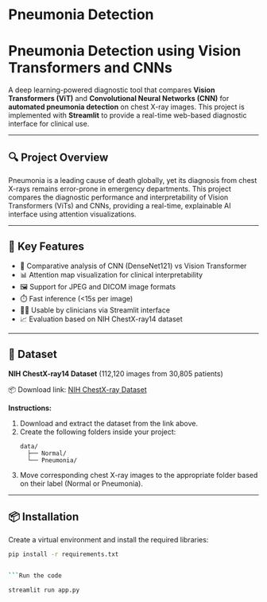 # Pneumonia Detection
# Pneumonia Detection using Vision Transformers and CNNs

A deep learning-powered diagnostic tool that compares **Vision Transformers (ViT)** and **Convolutional Neural Networks (CNN)** for **automated pneumonia detection** on chest X-ray images. This project is implemented with **Streamlit** to provide a real-time web-based diagnostic interface for clinical use.

---

## 🔍 Project Overview

Pneumonia is a leading cause of death globally, yet its diagnosis from chest X-rays remains error-prone in emergency departments. This project compares the diagnostic performance and interpretability of Vision Transformers (ViTs) and CNNs, providing a real-time, explainable AI interface using attention visualizations.

---

## 🧠 Key Features

- 🧪 Comparative analysis of CNN (DenseNet121) vs Vision Transformer
- 📊 Attention map visualization for clinical interpretability
- 🖼️ Support for JPEG and DICOM image formats
- ⏱️ Fast inference (<15s per image)
- 🧑‍⚕️ Usable by clinicians via Streamlit interface
- 📈 Evaluation based on NIH ChestX-ray14 dataset

---

## 📁 Dataset

**NIH ChestX-ray14 Dataset** (112,120 images from 30,805 patients)

📦 Download link: [NIH ChestX-ray Dataset](https://nihcc.app.box.com/v/ChestXray-NIHCC)

**Instructions:**

1. Download and extract the dataset from the link above.
2. Create the following folders inside your project:
    ```
    data/
      ├── Normal/
      └── Pneumonia/
    ```
3. Move corresponding chest X-ray images to the appropriate folder based on their label (Normal or Pneumonia).

---

## 📦 Installation

Create a virtual environment and install the required libraries:

```bash
pip install -r requirements.txt


```Run the code 

streamlit run app.py

